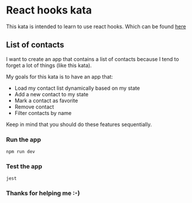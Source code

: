 # React hooks kata

This kata is intended to learn to use react hooks. Which can be found [here](https://reactjs.org/docs/hooks-reference.html)

## List of contacts

I want to create an app that contains a list of contacts because I tend to forget a lot of things (like this kata).

My goals for this kata is to have an app that:

- Load my contact list dynamically based on my state
- Add a new contact to my state
- Mark a contact as favorite
- Remove contact
- Filter contacts by name

Keep in mind that you should do these features sequentially.

### Run the app
```npm run dev```

### Test the app
```jest```

### Thanks for helping me :-)
